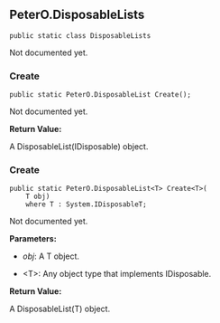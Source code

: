 ## PeterO.DisposableLists

    public static class DisposableLists

Not documented yet.

### Create

    public static PeterO.DisposableList Create();

Not documented yet.

<b>Return Value:</b>

A DisposableList(IDisposable) object.

### Create

    public static PeterO.DisposableList<T> Create<T>(
        T obj)
        where T : System.IDisposableT;

Not documented yet.

<b>Parameters:</b>

 * <i>obj</i>: A T object.

 * &lt;T&gt;: Any object type that implements IDisposable.

<b>Return Value:</b>

A DisposableList(T) object.
